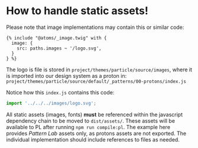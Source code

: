 # How to handle static assets!

Please note that image implementations may contain this or similar code:

```twig
{% include "@atoms/_image.twig" with {
  image: {
    src: paths.images ~ '/logo.svg',
  }
} %}
```

The logo is file is stored in `project/themes/particle/source/images`,
where it is imported into our design system as a proton in:
`project/themes/particle/source/default/_patterns/00-protons/index.js`

Notice how this `index.js` contains this code:

```javascript
import '../../../images/logo.svg';
```

All static assets (images, fonts) **must** be referenced within the javascript
dependency chain to be moved to `dist/assets/`. 
These assets will be available to PL after running `npm run compile:pl`.
The example here provides *Pattern Lab* assets only, as protons assets are not
exported. The individual implementation should include references to files as
needed.
